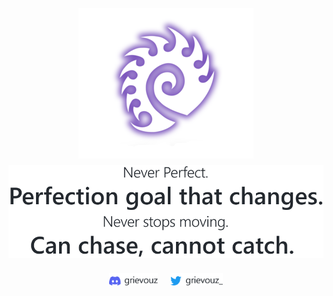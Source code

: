 <p align="center" style="line-height:1.8rem">
    <img src="https://raw.githubusercontent.com/grievouz/grievouz/main/img/zerg-icon.png">
    <br>
    <picture>
        <source media="(prefers-color-scheme: dark)" srcset="https://raw.githubusercontent.com/grievouz/grievouz/main/img/quote-dark.svg">
        <source media="(prefers-color-scheme: light)" srcset="https://raw.githubusercontent.com/grievouz/grievouz/main/img/quote-light.svg">
        <img src="https://raw.githubusercontent.com/grievouz/grievouz/main/img/quote-light.svg">
    </picture>
</p>
<div align="center">
    <div style="display:flex;justify-content:center;gap:20px;">
        <div>
            <a href="https://discordapp.com/users/240530818475229184" target="_blank" style="text-decoration:none">
                <picture>
                    <source media="(prefers-color-scheme: dark)" srcset="https://raw.githubusercontent.com/grievouz/grievouz/main/img/discord-dark.svg">
                    <source media="(prefers-color-scheme: light)" srcset="https://raw.githubusercontent.com/grievouz/grievouz/main/img/discord-light.svg">
                    <img height="20px" src="https://raw.githubusercontent.com/grievouz/grievouz/main/img/discord-light.svg">
                </picture>
            </a>
        </div>
        <div>
            <a href="https://twitter.com/grievouz_" target="_blank" style="text-decoration:none">
                <picture>
                    <source media="(prefers-color-scheme: dark)" srcset="https://raw.githubusercontent.com/grievouz/grievouz/main/img/twitter-dark.svg">
                    <source media="(prefers-color-scheme: light)" srcset="https://raw.githubusercontent.com/grievouz/grievouz/main/img/twitter-light.svg">
                    <img height="20px" src="https://raw.githubusercontent.com/grievouz/grievouz/main/img/twitter-light.svg">
                </picture>
            </a>
        </div>
    </div>
</div>
